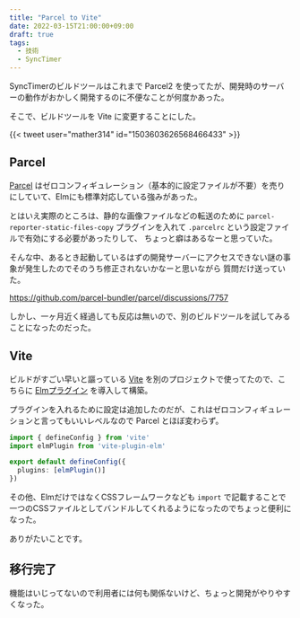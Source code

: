 ```yaml
---
title: "Parcel to Vite"
date: 2022-03-15T21:00:00+09:00
draft: true
tags:
  - 技術
  - SyncTimer
---
```


SyncTimerのビルドツールはこれまで Parcel2 を使ってたが、開発時のサーバーの動作がおかしく開発するのに不便なことが何度かあった。

そこで、ビルドツールを Vite に変更することにした。
<!--more-->

{{< tweet user="mather314" id="1503603626568466433" >}}

## Parcel

[Parcel](https://parceljs.org/) はゼロコンフィギュレーション（基本的に設定ファイルが不要）を売りにしていて、Elmにも標準対応している強みがあった。

とはいえ実際のところは、静的な画像ファイルなどの転送のために `parcel-reporter-static-files-copy` プラグインを入れて `.parcelrc` という設定ファイルで有効にする必要があったりして、
ちょっと癖はあるなーと思っていた。

そんな中、あるとき起動しているはずの開発サーバーにアクセスできない謎の事象が発生したのでそのうち修正されないかなーと思いながら
質問だけ送っていた。

https://github.com/parcel-bundler/parcel/discussions/7757

しかし、一ヶ月近く経過しても反応は無いので、別のビルドツールを試してみることになったのだった。

## Vite

ビルドがすごい早いと謳っている [Vite](https://ja.vitejs.dev/) を別のプロジェクトで使ってたので、こちらに [Elmプラグイン](https://github.com/hmsk/vite-plugin-elm) を導入して構築。

プラグインを入れるために設定は追加したのだが、これはゼロコンフィギュレーションと言ってもいいレベルなので Parcel とほぼ変わらず。

```ts
import { defineConfig } from 'vite'
import elmPlugin from 'vite-plugin-elm'

export default defineConfig({
  plugins: [elmPlugin()]
})
```

その他、ElmだけではなくCSSフレームワークなども `import` で記載することで一つのCSSファイルとしてバンドルしてくれるようになったのでちょっと便利になった。

ありがたいことです。

## 移行完了

機能はいじってないので利用者には何も関係ないけど、ちょっと開発がやりやすくなった。
